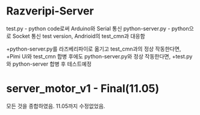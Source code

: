 # Razveripi-Server

test.py - python code로써 Arduino와 Serial 통신
python-server.py - python으로 Socket 통신 test version, Andrioid의 test_cmn과 대응함

+python-server.py를 라즈베리파이로 옮기고 test_cmn과의 정상 작동한다면,
+Pimi Ui와 test_cmn 합병 후에도 python-server.py와 정상 작동한다면,
+test.py 와 python-server 합병 후 테스트예정

# server_motor_v1 - Final(11.05)
모든 것을 종합하였음.
11.05까지 수정없었음.
